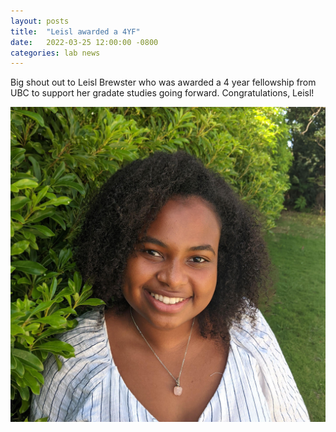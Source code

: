 ```yaml
---
layout: posts
title:  "Leisl awarded a 4YF"
date:   2022-03-25 12:00:00 -0800
categories: lab news
---
```


Big shout out to Leisl Brewster who was awarded a 4 year fellowship from UBC to support her gradate studies going forward. Congratulations, Leisl!

 ![Leisl](/assets/images/leislbrewster-sq.jpg)
